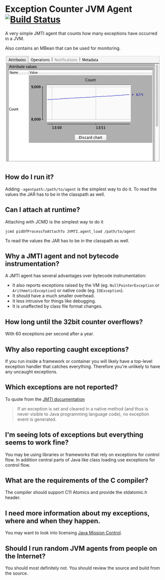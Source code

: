 Exception Counter JVM Agent [![Build Status](https://travis-ci.org/marschall/exception-counter.svg?branch=master)](https://travis-ci.org/marschall/exception-counter)
===========================

A very simple JMTI agent that counts how many exceptions have occurred in a JVM.

Also contains an MBean that can be used for monitoring.

<img src="https://raw.githubusercontent.com/marschall/exception-counter/master/src/doc/exception-count-2.png" width="558" height="350" alt="VisualVM"/>

How do I run it?
----------------

Adding `-agentpath:/path/to/agent` is the simplest way to do it. To read the values the JAR has to be in the classpath as well.

Can I attach at runtime?
------------------------

Attaching with JCMD is the simplest way to do it

    jcmd pidOfProcessToAttachTo JVMTI.agent_load /path/to/agent

To read the values the JAR has to be in the classpath as well.

Why a JMTI agent and not bytecode instrumentation?
--------------------------------------------------

A JMTI agent has several advantages over bytecode instrumentation:

 - It also reports exceptions raised by the VM (eg. `NullPointerException` or `ArithmeticException`) or native code (eg. `IOException`).
 - It should have a much smaller overhead.
 - It less intrusive for things like debugging.
 - It is unaffected by class file format changes.

How long until the 32bit counter overflows?
-------------------------------------------

With 60 exceptions per second after a year.

Why also reporting caught exceptions?
-------------------------------------

If you run inside a framework or container you will likely have a top-level exception handler that catches everything. Therefore you're unlikely to have any uncaught exceptions.

Which exceptions are not reported?
----------------------------------

To quote from the [JMTI documentation](http://docs.oracle.com/javase/8/docs/platform/jvmti/jvmti.html#Exception)

> If an exception is set and cleared in a native method (and thus is never visible to Java programming language code), no exception event is generated. 

I'm seeing lots of exceptions but everything seems to work fine?
----------------------------------------------------------------

You may be using libraries or frameworks that rely on exceptions for control flow. In addition central parts of Java like class loading use exceptions for control flow.

What are the requirements of the C compiler?
--------------------------------------------

The compiler should support C11 Atomics and provide the stdatomic.h header.

I need more information about my exceptions, where and when they happen.
------------------------------------------------------------------------

You may want to look into licensing [Java Mission Control](http://www.oracle.com/technetwork/java/javaseproducts/mission-control/java-mission-control-1998576.html).

Should I run random JVM agents from people on the Internet?
-----------------------------------------------------------

You should most definitely not. You should review the source and build from the source.

